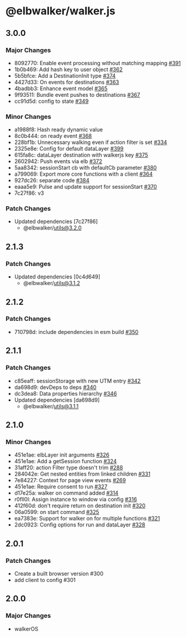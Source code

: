 # @elbwalker/walker.js

## 3.0.0

### Major Changes

- 8092770: Enable event processing without matching mapping
  [#391](https://github.com/elbwalker/walkerOS/issues/391)
- 1b0b469: Add hash key to user object
  [#362](https://github.com/elbwalker/walkerOS/issues/362)
- 5b5bfce: Add a DestinationInit type
  [#374](https://github.com/elbwalker/walkerOS/issues/374)
- 4427d33: On events for destinations
  [#363](https://github.com/elbwalker/walkerOS/issues/363)
- 4badbb3: Enhance event model
  [#365](https://github.com/elbwalker/walkerOS/issues/365)
- 9f93511: Bundle event pushes to destinations
  [#367](https://github.com/elbwalker/walkerOS/issues/367)
- cc91d5d: config to state
  [#349](https://github.com/elbwalker/walkerOS/issues/349)

### Minor Changes

- a1988f8: Hash ready dynamic value
- 8c0b444: on ready event
  [#368](https://github.com/elbwalker/walkerOS/issues/368)
- 228bf1b: Unnecessary walking even if action filter is set
  [#334](https://github.com/elbwalker/walkerOS/issues/334)
- 2325e8e: Config for default dataLayer
  [#399](https://github.com/elbwalker/walkerOS/issues/399)
- 615fa8c: dataLayer destination with walkerjs key
  [#375](https://github.com/elbwalker/walkerOS/issues/375)
- 2602942: Push events via elb
  [#372](https://github.com/elbwalker/walkerOS/issues/372)
- 5aa8342: sessionStart cb with defaultCb parameter
  [#380](https://github.com/elbwalker/walkerOS/issues/380)
- a799069: Export more core functions with a client
  [#364](https://github.com/elbwalker/walkerOS/issues/364)
- 927dc26: separate code
  [#384](https://github.com/elbwalker/walkerOS/issues/384)
- eaaa5e9: Pulse and update support for sessionStart
  [#370](https://github.com/elbwalker/walkerOS/issues/370)
- 7c27f86: v3

### Patch Changes

- Updated dependencies [7c27f86]
  - @elbwalker/utils@3.2.0

## 2.1.3

### Patch Changes

- Updated dependencies [0c4d649]
  - @elbwalker/utils@3.1.2

## 2.1.2

### Patch Changes

- 710798d: include dependencies in esm build
  [#350](https://github.com/elbwalker/walkerOS/issues/350)

## 2.1.1

### Patch Changes

- c85eaff: sessionStorage with new UTM entry
  [#342](https://github.com/elbwalker/walkerOS/issues/342)
- da698d9: devDeps to deps
  [#340](https://github.com/elbwalker/walkerOS/issues/340)
- dc3dea8: Data properties hierarchy
  [#346](https://github.com/elbwalker/walkerOS/issues/346)
- Updated dependencies [da698d9]
  - @elbwalker/utils@3.1.1

## 2.1.0

### Minor Changes

- 451e1ae: elbLayer init arguments
  [#326](https://github.com/elbwalker/walkerOS/issues/326)
- 451e1ae: Add a getSession function
  [#324](https://github.com/elbwalker/walkerOS/issues/324)
- 31aff20: action Filter type doesn't trim
  [#288](https://github.com/elbwalker/walkerOS/issues/288)
- 284042e: Get nested entities from linked children
  [#331](https://github.com/elbwalker/walkerOS/issues/331)
- 7e84227: Context for page view events
  [#269](https://github.com/elbwalker/walkerOS/issues/269)
- 451e1ae: Require consent to run
  [#327](https://github.com/elbwalker/walkerOS/issues/327)
- d17e25a: walker on command added
  [#314](https://github.com/elbwalker/walkerOS/issues/314)
- r0fll0l: Assign instance to window via config
  [#316](https://github.com/elbwalker/walkerOS/issues/316)
- 412f60d: don't require return on destination init
  [#320](https://github.com/elbwalker/walkerOS/issues/320)
- 06a0599: on start command
  [#325](https://github.com/elbwalker/walkerOS/issues/325)
- ea7383e: Support for walker on for multiple functions
  [#321](https://github.com/elbwalker/walkerOS/issues/321)
- 2dc0923: Config options for run and dataLayer
  [#328](https://github.com/elbwalker/walkerOS/issues/328)

## 2.0.1

### Patch Changes

- Create a built browser version #300
- add client to config #301

## 2.0.0

### Major Changes

- walkerOS
